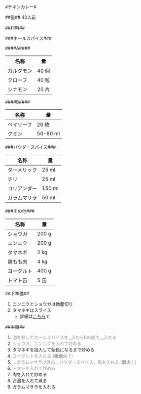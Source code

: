 #チキンカレー#

##量##
40人前

##材料##

###ホールスパイス###

####A####

名称		|量
------------|------
カルダモン	| 40 個
クローブ	| 40 粒
シナモン	| 20 片

####B####

名称		|量
------------|------
ベイリーフ	| 20 枚
クミン		|50-80 ml


###パウダースパイス###

名称		|量
------------|------
ターメリック| 25 ml
チリ		| 25 ml
コリアンダー| 150 ml
ガラムマサラ| 50 ml

###その他###

名称		|量
------------|------
ショウガ	|200 g
ニンニク	|200 g
タマネギ	|2 kg
鶏もも肉	|4 kg
ヨーグルト	|400 g
トマト缶	|5 缶

##下準備##
1. ニンニクとショウガは微塵切り
2. タマネギはスライス
    * 詳細は[こちら](https://github.com/qqm377p9k2/OpenRecipe/blob/master/Onion_Slice.md)で

##手順##
1. <span style="color:#959595">油を熱してホールスパイスを__AからBの順で__入れる</span>
2. <span style="color:#959595">ショウガ，ニンニクを入れて炒める</span>
3. タマネギを投入して飴色になるまで炒める
4. <span style="color:#959595">ヨーグルトを入れる (__極弱火！__)</span>
4. <span style="color:#959595">__ガラムマサラ以外の__パウダースパイス，塩を入れる (__弱火！__) </span>
5. <span style="color:#959595">トマトを入れて炒める </span>
6. 肉を入れて炒める
7. お湯を入れて煮る
8. ガラムマサラを入れる
